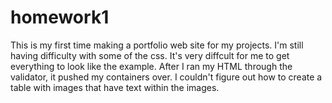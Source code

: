 # homework1
This is my first time making a portfolio web site for my projects.  I'm still having difficulty with some of the css.  It's very diffcult for me to get everything to look like the example.  After I ran my HTML through the validator, it pushed my containers over.  I couldn't figure out how to create a table with images that have text within the images.